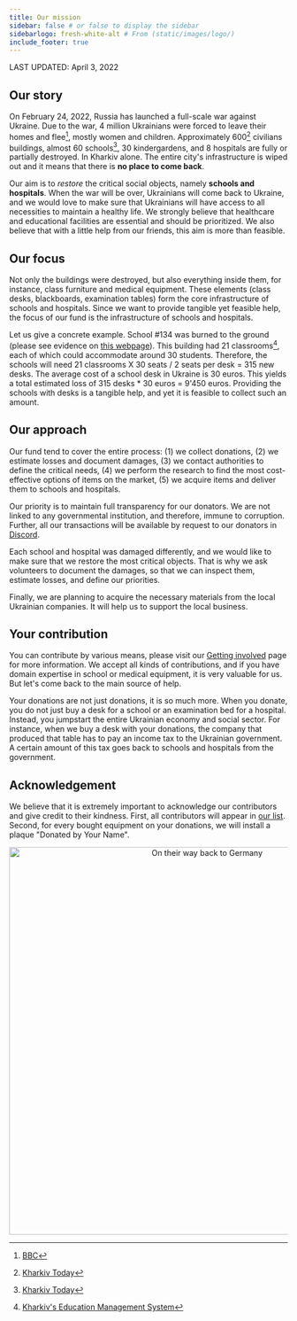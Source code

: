 ```yaml
---
title: Our mission
sidebar: false # or false to display the sidebar
sidebarlogo: fresh-white-alt # From (static/images/logo/)
include_footer: true
---
```


LAST UPDATED: April 3, 2022

## Our story

On February 24, 2022, Russia has launched a full-scale war against Ukraine. Due to the war, 4 million Ukrainians were forced to leave their homes and flee[^1], mostly women and children. Approximately 600[^2] civilians buildings, almost 60 schools[^3], 30 kindergardens, and 8 hospitals are fully or partially destroyed. In Kharkiv alone. The entire city's infrastructure is wiped out and it means that there is **no place to come back**.

Our aim is to *restore* the critical social objects, namely **schools and hospitals**. When the war will be over, Ukrainians will come back to Ukraine, and we would love to make sure that Ukrainians will have access to all necessities to maintain a healthy life. We strongly believe that healthcare and educational facilities are essential and should be prioritized. We also believe that with a little help from our friends, this aim is more than feasible.

## Our focus

Not only the buildings were destroyed, but also everything inside them, for instance, class furniture and medical equipment. These elements (class desks, blackboards, examination tables) form the core infrastructure of schools and hospitals. Since we want to provide tangible yet feasible help, the focus of our fund is the infrastructure of schools and hospitals.

Let us give a concrete example. School #134 was burned to the ground (please see evidence on [this webpage](https://schoolsandhospitals.org/evidences/)). This building had 21 classrooms[^4], each of which could accommodate around 30 students. Therefore, the schools will need 21 classrooms X 30 seats / 2 seats per desk = 315 new desks. The average cost of a school desk in Ukraine is 30 euros. This yields a total estimated loss of 315 desks * 30 euros = 9'450 euros. Providing the schools with desks is a tangible help, and yet it is feasible to collect such an amount.

## Our approach

Our fund tend to cover the entire process: (1) we collect donations, (2) we estimate losses and document damages, (3) we contact authorities to define the critical needs, (4) we perform the research to find the most cost-effective options of items on the market, (5) we acquire items and deliver them to schools and hospitals.

Our priority is to maintain full transparency for our donators. We are not linked to any governmental institution, and therefore, immune to corruption. Further, all our transactions will be available by request to our donators in [Discord](https://discord.gg/xksyyn4YuW).

Each school and hospital was damaged differently, and we would like to make sure that we restore the most critical objects. That is why we ask volunteers to document the damages, so that we can inspect them, estimate losses, and define our priorities.

Finally, we are planning to acquire the necessary materials from the local Ukrainian companies. It will help us to support the local business.

## Your contribution

You can contribute by various means, please visit our [Getting involved](http://schoolsandhospitals.org/volunteer/) page for more information. We accept all kinds of contributions, and if you have domain expertise in school or medical equipment, it is very valuable for us. But let's come back to the main source of help.

Your donations are not just donations, it is so much more. When you donate, you do not just buy a desk for a school or an examination bed for a hospital. Instead, you jumpstart the entire Ukrainian economy and social sector. For instance, when we buy a desk with your donations, the company that produced that table has to pay an income tax to the Ukrainian government. A certain amount of this tax goes back to schools and hospitals from the government.

## Acknowledgement

We believe that it is extremely important to acknowledge our contributors and give credit to their kindness. First, all contributors will appear in [our list](https://schoolsandhospitals.org/contributors/). Second, for every bought equipment on your donations, we will install a plaque "Donated by Your Name".

<div align = "center">
  <img src="/images/credit.png" alt="On their way back to Germany" style="width:700px;" align = "center">
</div>

[^1]: [BBC](https://www.bbc.com/news/world-60555472)
[^2]: [Kharkiv Today](https://2day.kh.ua/kharkow/v-kharkove-iz-za-obstrelov-razrusheny-600-zhilykh-domov-i-50-shkol)
[^3]: [Kharkiv Today](https://2day.kh.ua/kharkow/60-shkol-30-detsadov-sem-vuzov-i-vosem-bolnic-razrushili-okkupanty-na-territorii)
[^4]: [Kharkiv's Education Management System](https://kh.isuo.org/ru/schools/view/id/11590)
